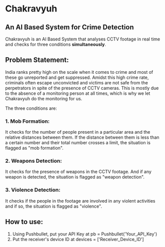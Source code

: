 # Chakravyuh
## An AI Based System for Crime Detection
Chakravyuh is an AI Based System that analyses CCTV footage in real time and checks for three conditions **simultaneously**. 

## Problem Statement:
India ranks pretty high on the scale when it comes to crime and most of these go unreported and get suppressed. Amidst this high crime rate, criminals often escape unconvicted and victims are not safe from the perpetrators in spite of the presence of CCTV cameras. This is mostly due to the absence of a monitoring person at all times, which is why we let Chakravyuh do the monitoring for us.

The three conditions are:
### 1. Mob Formation:
It checks for the number of people present in a particular area and the relative distances between them. If the distance between them is less than a certain number and their total number crosses a limit, the situation is flagged as "mob formation". 

### 2. Weapons Detection:
It checks for the presence of weapons in the CCTV footage. And if any weapon is detected, the situation is flagged as "weapon detection".

### 3. Violence Detection:
It checks if the people in the footage are involved in any violent activities and if so, the situation is flagged as "violence".

## How to use:
1. Using Pushbullet, put your API Key at pb = Pushbullet('Your_API_Key')
2. Put the receiver's device ID at devices = ['Receiver_Device_ID']

